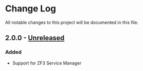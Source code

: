 # Change Log

All notable changes to this project will be documented in this file.

## 2.0.0 - [Unreleased]

### Added
- Support for ZF3 Service Manager


[Unreleased]: https://github.com/nikolaposa/phoundation/compare/1.0.1...HEAD
